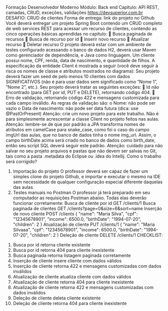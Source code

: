 Formação Desenvolvedor Moderno
Módulo: Back end
Capítulo: API REST, camadas, CRUD, exceções,
validações
https://devsuperior.com.br
DESAFIO: CRUD de clientes
Forma de entrega: link do projeto no Github
Você deverá entregar um projeto Spring Boot contendo um CRUD completo de web services REST para
acessar um recurso de clientes, contendo as cinco operações básicas aprendidas no capítulo:
 Busca paginada de recursos
 Busca de recurso por id
 Inserir novo recurso
 Atualizar recurso
 Deletar recurso
O projeto deverá estar com um ambiente de testes configurado acessando o banco de dados H2, deverá usar
Maven como gerenciador de dependência, e Java como linguagem.
Um cliente possui nome, CPF, renda, data de nascimento, e quantidade de filhos. A especificação da
entidade Client é mostrada a seguir (você deve seguir à risca os nomes de classe e atributos mostrados no
diagrama):
Seu projeto deverá fazer um seed de pelo menos 10 clientes com dados SIGNIFICATIVOS (não é para
usar dados sem significado como “Nome 1”, “Nome 2”, etc.).
Seu projeto deverá tratar as seguintes exceções:
 Id não encontrado (para GET por id, PUT e DELETE), retornando código 404.
 Erro de validação, retornando código 422 e mensagens customizada para cada campo inválido. As
regras de validação são:
o Nome: não pode ser vazio
o Data de nascimento: não pode ser data futura (dica: use @PastOrPresent)
Atenção: crie um novo projeto para este trabalho. Não é para simplesmente acrescentar a classe
Client no projeto feitos nas aulas.
Atenção: lembre-se de que por padrão a JPA transforma nomes de atributos em camelCase para
snake_case, como foi o caso do campo imgUrl das aulas, que no banco de dados tinha o nome
img_url. Assim, o campo birthDate acima será criado no banco de dados como birth_date, então
seu script SQL deverá seguir este padrão.
Atenção: cuidado para não salvar no seu projeto arquivos e pastas que não devem ser salvas no Git,
tais como a pasta .metadata do Eclipse ou .idea do Intellij. 
Como o trabalho será corrigido?
1) Importação do projeto
O professor deverá ser capaz de fazer um simples clone do projeto Github, e importar e executar o mesmo na
IDE sem necessidade de qualquer configuração especial diferente daquelas das aulas.
2) Testes manuais no Postman
O professor já terá preparado em seu computador as requisições Postman abaixo. Todas elas deverão
funcionar corretamente:
Busca de cliente por id
GET /clients/1
Busca paginada de clientes
GET /clients?page=0&size=6&sort=name
Inserção de novo cliente
POST /clients
{
 "name": "Maria Silva",
 "cpf": "12345678901",
 "income": 6500.0,
 "birthDate": "1994-07-20",
 "children": 2
}
Atualização de cliente
PUT /clients/1
{
 "name": "Maria Silvaaa",
 "cpf": "12345678901",
 "income": 6500.0,
 "birthDate": "1994-07-20",
 "children": 2
}
Deleção de cliente
DELETE /clients/1
CHECKLIST:
1. Busca por id retorna cliente existente
2. Busca por id retorna 404 para cliente inexistente
3. Busca paginada retorna listagem paginada corretamente
4. Inserção de cliente insere cliente com dados válidos
5. Inserção de cliente retorna 422 e mensagens customizadas com dados inválidos
6. Atualização de cliente atualiza cliente com dados válidos
7. Atualização de cliente retorna 404 para cliente inexistente
8. Atualização de cliente retorna 422 e mensagens customizadas com dados inválidos
9. Deleção de cliente deleta cliente existente
10. Deleção de cliente retorna 404 para cliente inexistente 
